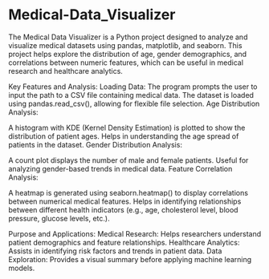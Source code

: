 # Medical-Data_Visualizer
The Medical Data Visualizer is a Python project designed to analyze and visualize medical datasets using pandas, matplotlib, and seaborn. This project helps explore the distribution of age, gender demographics, and correlations between numeric features, which can be useful in medical research and healthcare analytics.

Key Features and Analysis:
Loading Data:
The program prompts the user to input the path to a CSV file containing medical data.
The dataset is loaded using pandas.read_csv(), allowing for flexible file selection.
Age Distribution Analysis:

A histogram with KDE (Kernel Density Estimation) is plotted to show the distribution of patient ages.
Helps in understanding the age spread of patients in the dataset.
Gender Distribution Analysis:

A count plot displays the number of male and female patients.
Useful for analyzing gender-based trends in medical data.
Feature Correlation Analysis:

A heatmap is generated using seaborn.heatmap() to display correlations between numerical medical features.
Helps in identifying relationships between different health indicators (e.g., age, cholesterol level, blood pressure, glucose levels, etc.).

Purpose and Applications:
Medical Research: Helps researchers understand patient demographics and feature relationships.
Healthcare Analytics: Assists in identifying risk factors and trends in patient data.
Data Exploration: Provides a visual summary before applying machine learning models.
